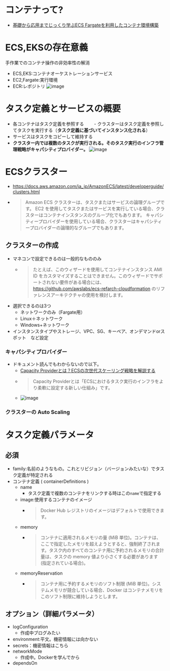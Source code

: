 # コンテナって?
- [基礎から応用までじっくり学ぶECS Fargateを利用したコンテナ環境構築](https://dev.classmethod.jp/articles/developers-io-2020-connect-kaji-ecs-fargate/)
# ECS,EKSの存在意義
手作業でのコンテナ操作の非効率性の解消
- ECS,EKS:コンテナオーケストレーションサービス
- EC2,Fargate:実行環境
- ECR:レポジトリ
![image](https://user-images.githubusercontent.com/60077121/100527891-52863e00-321a-11eb-90fe-d301ebb06105.png)

# タスク定義とサービスの概要
- 各コンテナはタスク定義を参照する
　　- クラスターはタスク定義を参照してタスクを実行する（**タスク定義に基づいてインスタンス化される**）
- サービスはタスクをコピーして維持する
- **クラスター内では複数のタスクが実行される。そのタスク実行のインフラ管理戦略がキャパシティプロバイダー。**
![image](https://user-images.githubusercontent.com/60077121/100529951-9fc0da80-322f-11eb-9673-11d073402a32.png)


# ECSクラスター
- https://docs.aws.amazon.com/ja_jp/AmazonECS/latest/developerguide/clusters.html
- >Amazon ECS クラスターは、タスクまたはサービスの論理グループです。 EC2 を使用してタスクまたはサービスを実行している場合、クラスターはコンテナインスタンスのグループ化でもあります。 キャパシティープロバイダーを使用している場合、クラスターはキャパシティープロバイダーの論理的なグループでもあります。

## クラスターの作成
- マネコンで設定できるのは一般的なもののみ
  - >たとえば、このウィザードを使用してコンテナインスタンス AMI ID をカスタマイズすることはできません。このウィザードでサポートされない要件がある場合には、https://github.com/awslabs/ecs-refarch-cloudformation のリファレンスアーキテクチャの使用を検討します。
- 選択できるのは3つ
  - ネットワークのみ（Fargate用）
  - Linux＋ネットワーク
  - Windows+ネットワーク
- インスタンスタイプやストレージ、VPC、SG、キーペア、オンデマンドorスポット　など設定

### キャパシティプロバイダー
- ドキュメント読んでもわからないので以下。
  - [Capacity Providerとは？ECSの次世代スケーリング戦略を解説する](https://dev.classmethod.jp/articles/regrwoth-capacity-provider/)
  - >Capacity Providerとは「ECSにおけるタスク実行のインフラをより柔軟に設定する新しい仕組み」です。
  - ![image](https://user-images.githubusercontent.com/60077121/100529589-4e631c00-322c-11eb-9ec9-1f0dba6756f3.png)

### クラスターの Auto Scaling

# タスク定義パラメータ
## 必須
- family:名前のようなもの。これとリビジョン（バージョンみたいな）でタスク定義が特定される
- コンテナ定義 ( containerDefinitions )
  - name
    - タスク定義で複数のコンテナをリンクする時はこの`name`で指定する
  - image:使用するコンテナのイメージ
    - >Docker Hub レジストリのイメージはデフォルトで使用できます。
  - memory
    - >コンテナに適用されるメモリの量 (MiB 単位)。コンテナは、ここで指定したメモリを超えようとすると、強制終了されます。タスク内のすべてのコンテナ用に予約されるメモリの合計量は、タスクの memory 値より小さくする必要があります (指定されている場合)。
  - memoryReservation
    - >コンテナ用に予約するメモリのソフト制限 (MiB 単位)。システムメモリが競合している場合、Docker はコンテナメモリをこのソフト制限に維持しようとします。

## オプション（詳細パラメータ）
- logConfiguration 
  - 作成中ブログみたい
- environment:平文。機密情報には向かない
- secrets：機密情報はこちら
- networkMode
  - 作成中。Dockerを学んでから
- dependsOn

  
